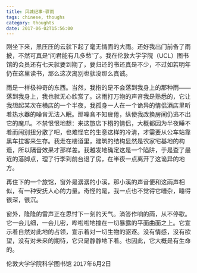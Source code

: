 ```yaml
---
title: 风城纪事·骤雨
tags: chinese, thoughs
category: thoughts
date: 2017-06-02T15:56:00
---
```


<p align="left"><span style="color: #262626;"><span style="font-family: Helvetica, sans-serif;"><span style="font-size: medium;"><span lang="zh-CN">刚坐下来，黑压压的云就下起了毫无情面的大雨。还好我出门前备了雨披，不然可真是“问君能有几多愁”了。我在伦敦大学学院（</span></span></span><span style="font-family: Helvetica, sans-serif;"><span style="font-size: medium;">UCL</span></span><span style="font-family: Helvetica, sans-serif;"><span style="font-size: medium;"><span lang="zh-CN">）图书馆的会员还有七天就要到期了，要归还的书还真是不少，不过如若明年仍在这里读书，那么这次离别也就没那么真诚。</span></span></span></span></p>

<!--more-->
<p align="left"><span style="color: #262626;"><span style="font-family: Helvetica, sans-serif;"><span style="font-size: medium;"><span lang="zh-CN">雨是一样极神奇的东西。当然，我指的是不会落到我身上的那种雨——落到我身上，我也就无心欣赏了。这雨打万物的声音我是熟悉的，它让我想起某次在横店的一个半夜，我孤身一人在一个诡异的情侣酒店里听着热水器的噪音无法入眠。那噪音不知疲倦，纵使我改换房间仍逃不出它的魔爪。不禁恨恨地想：来这旅店下榻的情侣，大概都因为半夜睡不着而闹别扭分散了吧，也难怪它的生意这样的冷清，才需要从公车站靠黑车拉客来生存。我走在楼道里，建筑的结构显然是农家宅基地的构造，所以隔音效果才那样差。我越发地确定这是一个陷阱，于是查了最近的落脚点，理了行李到前台退了房，在半夜一点离开了这诡异的地方。</span></span></span></span></p>
<p align="left"><span style="color: #262626;"><span style="font-family: Helvetica, sans-serif;"><span style="font-size: medium;"><span lang="zh-CN">再住下的一个旅馆，窗外是潺潺的小溪，那小溪的声音便和这雨声相似，有一种安抚人心的力量。奇怪的是，我一点也不觉得它嘈杂，睡得很深，很沉。</span></span></span></span></p>
<p align="left"><span style="color: #262626;"><span style="font-family: Helvetica, sans-serif;"><span style="font-size: medium;"><span lang="zh-CN">窗外，隆隆的雷声正在思忖下一刻的天气。滴答作响的雨，从不停歇。它一会儿细，一会儿密，哗啦啦地撞在一切暴露的平面曲面之上。它宣示着自然对此地的占领，宣示着对一切生物的驱逐。没有情感，没有欲望，没有对未来的期待，它只是静静地下着。也因此，它大概是有生命的。</span></span></span></span></p>
<p align="left"><span style="color: #262626;"><span style="font-family: Helvetica, sans-serif;"><span style="font-size: medium;"><span lang="zh-CN">伦敦大学学院科学图书馆
</span></span></span></span><span style="color: #262626;"><span style="font-family: Helvetica, sans-serif;"><span style="font-size: medium;">2017</span></span><span style="font-family: Helvetica, sans-serif;"><span style="font-size: medium;"><span lang="zh-CN">年</span></span></span><span style="font-family: Helvetica, sans-serif;"><span style="font-size: medium;">6</span></span><span style="font-family: Helvetica, sans-serif;"><span style="font-size: medium;"><span lang="zh-CN">月</span></span></span><span style="font-family: Helvetica, sans-serif;"><span style="font-size: medium;">2</span></span><span style="font-family: Helvetica, sans-serif;"><span style="font-size: medium;"><span lang="zh-CN">日</span></span></span></span></p>